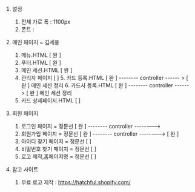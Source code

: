 
1. 설정
	1. 전체 가로 폭 : 1100px
	2. 폰트 : 

1. 메인 페이지 = 김세웅
  	1. 메뉴.HTML  [ 완 ]
  	2. 푸터.HTML  [ 완 ] 
  	3. 메인 세션.HTML [ 완 ]
  	6. 관리자 페이지 [  ] 
  		5. 카드 등록.HTML [ 완 ] 	-------- controller ------ > [ 완 ] 메인 세션 정리 
  		6. 카드사 등록.HTML [ 완 ] -------- controller ------ > [ 완 ] 메인 세션 정리 
  	7. 카드 상세페이지.HTML [ ] 

2. 회원 페이지 
  	1. 로그인 페이지 = 정문선 [ 완 ]  -------- controller -------->
  	2. 회원가입 페이지 = 정문선  [ 완 ]  -------- controller --------> [ 완 ]
  	3. 아이디 찾기 페이지 = 정문선 [  ] 
  	4. 비밀번호 찾기 페이지 = 정문선 [  ] 
  	5. 로고 제작,홈페이지명 = 정문선 [  ]

3. 참고 사이트 
  	1. 무료 로고 제작 : https://hatchful.shopify.com/
